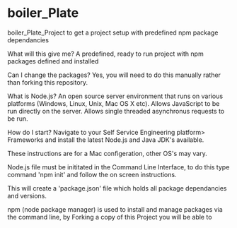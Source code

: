 # boiler_Plate
boiler_Plate_Project to get a project setup with predefined npm package dependancies

What will this give me?
A predefined, ready to run project with npm packages defined and installed

Can I change the packages?
Yes, you will need to do this manually rather than forking this repository.

What is Node.js?
An open source server environment that runs on various platforms (Windows, Linux, Unix, Mac OS X etc). 
Allows JavaScript to be run directly on the server.
Allows single threaded asynchronus requests to be run.

How do I start?
Navigate to your Self Service Engineering platform> Frameworks and install the latest Node.js and Java JDK's available. 

These instructions are for a Mac configeration, other OS's may vary.


Node.js file must be inititated in the Command Line Interface, to do this type command 'npm init' and follow the on screen instructions.

This will create a 'package.json' file which holds all package dependancies and versions.

npm (node package manager) is used to install and manage packages via the command line, by Forking a copy of this Project you will be able to 





